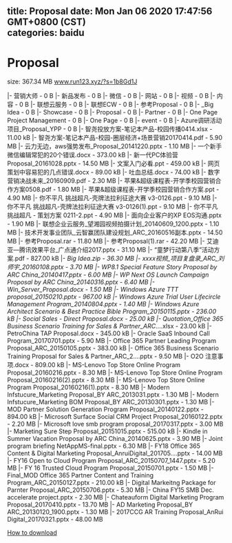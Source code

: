 
title: Proposal
date: Mon Jan 06 2020 17:47:56 GMT+0800 (CST)    
categories: baidu
---

# Proposal
size: 367.34 MB
 www.run123.xyz/?s=1b8Gd1J
 
|- 营销大师 - 0 B
|- 新品发布 - 0 B
|- 微信 - 0 B
|- 网站 - 0 B
|- 视频 - 0 B
|- 内容 - 0 B
|- 联想云服务 - 0 B
|- 联想ECW - 0 B
|- 参考Proposal - 0 B
|- _Big Idea - 0 B
|- Showcase - 0 B
|- Proposal - 0 B
|- Partner - 0 B
|- One Page Project Management - 0 B
|- One Page - 0 B
|- event - 0 B
|- Azure调研活动项目_Proposal_YPP - 0 B
|- 智尧投放方案-笔记本产品-校园传播0414.xlsx - 11.00 kB
|- 智尧方案-笔记本产品-校园-圈层经济+场景营销20170414.pdf - 5.90 MB
|- 云力无边，aws强势发布_Proposal_20141220.pptx - 1.10 MB
|- 一个新手微信编辑常犯的20个错误.docx - 373.00 kB
|- 新一代PC体验营 Proposal_20161028.pptx - 14.50 MB
|- 文案入门必看.ppt - 459.00 kB
|- 网页策划中容易犯的几点错误.docx - 89.00 kB
|- 吐血总结.docx - 74.00 kB
|- 数字营销决战未来_20160909.pdf - 2.30 MB
|- 苹果&超级课程表-开学季校园营销合作方案0508.pdf - 1.80 MB
|- 苹果&超级课程表-开学季校园营销合作方案.ppt - 4.90 MB
|- 你不平凡 挑战超凡-壳牌法拉利征途大赛 v3-0126.ppt - 9.10 MB
|- 你不平凡 挑战超凡-壳牌法拉利征途大赛 v3-0126(1).ppt - 9.10 MB
|- 你不平凡 挑战超凡 - 策划方案 0211-2.ppt - 4.90 MB
|- 面向企业客户的XP EOS沟通.pptx - 1.90 MB
|- 联想企业云服务_望湘园视频拍摄计划_20140609_1200.pptx - 1.10 MB
|- 技术开发事业团队_云智赢团队建设规划_ARC_20160516副本.pptx - 14.50 MB
|- 参考Proposal.rar - 11.80 MB
|- 参考Proposal(1).rar - 42.20 MB
|- 艾迪亚—腾讯效果平台_广点通介绍2017.pptx - 31.10 MB
|- “童梦行动第八季”活动方案.pdf - 827.00 kB
|- _Big Idea.zip - 36.30 MB
|- xxxx视频_项目复盘录_ARC_刘师宇_20160108.pptx - 3.70 MB
|- WP8.1 Special Feature Story Proposal by ARC China_20140417.pptx - 6.00 MB
|- WP Next OS Launch Campaign Proposal by ARC China_20140316.pptx - 6.40 MB
|- Win_Server_Proposal.docx - 1.50 MB
|- Windows Azure TTT proposal_20150210.pptx - 967.00 kB
|- Windows Azure Trial User Lifecircle Management Program_20140804.pptx - 1.40 MB
|- Windows Azure Architect Scenario & Best Practice Bible Program_20150115.pptx - 236.00 kB
|- Social Sales - Direct Proposal.docx - 25.00 kB
|- Quotation_Office 365 Business Scenario Training for Sales & Partner_ARC_....xlsx - 23.00 kB
|- PetroChina TAP Proposal.docx - 345.00 kB
|- Oracle SaaS Inbound Call Program_20170701.pptx - 5.90 MB
|- Office 365 Partner Leading Program Proposal_ARC_20150105.pptx - 383.00 kB
|- Office 365 Business Scenario Training Proposal for Sales & Partner_ARC_2....pptx - 9.50 MB
|- O2O 注意事项.docx - 809.00 kB
|- MS-Lenovo Top Store Online Program Proposal_20160216.pptx - 8.30 MB
|- MS-Lenovo Top Store Online Program Proposal_20160216(2).pptx - 8.30 MB
|- MS-Lenovo Top Store Online Program Proposal_20160216(1).pptx - 8.30 MB
|- Modern Infstucure_Marketing Proposal_BY ARC_2013031.pptx - 1.30 MB
|- Modern Infstucure_Marketing BOM Proposal_BY ARC_20130301.pptx - 1.30 MB
|- MOD Partner Solution Generation Program Proposal_20140122.pptx - 894.00 kB
|- Microsoft Surface Social CRM Project Proposal_20160122.pptx - 2.20 MB
|- Microsoft love smb program proposal_20170317.pptx - 3.00 MB
|- Marketing Sure Step Proposal_20151015.pptx - 515.00 kB
|- Kindle in Summer Vacation Proposal by ARC China_20140625.pptx - 3.90 MB
|- Joint program briefing NetAppMS-final.pptx - 6.30 MB
|- FY18 Office 365 Content & Digital Marketing Proposal_AnruiDigital_201705....pptx - 14.00 MB
|- FY16 Open to Cloud Program Proposal_ARC_20150707_1447.pptx - 5.20 MB
|- FY 16 Trusted Cloud Program Proposal_20150701.pptx - 1.50 MB
|- Final_MOD Office 365 Partner Content and Training Program_ARC_20150127.pptx - 210.00 kB
|- Digital Markeitng Package for Parnter Proposal_ARC_20150706.pptx - 5.30 MB
|- China FY15 SMB Dec. accelerate project.pptx - 2.30 MB
|- Chateauform Digital Marketing Program Proposal_20170410.pptx - 13.70 MB
|- AD Marketing Proposal_BY ARC_20130120_1900.pptx - 1.30 MB
|- 2017CCG AR Training Proposal_AnRui Digital_20170321.pptx - 48.00 MB

[How to download](https://bpcam.bemobtrk.com/go/2ceec3aa-1ca2-46d6-b9ff-aaa5c184517c?jno=424)